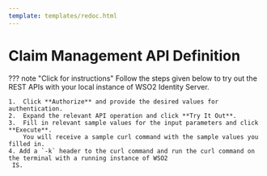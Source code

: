 ```yaml
---
template: templates/redoc.html
---
```


# Claim Management API Definition

??? note "Click for instructions"
    Follow the steps given below to try out the REST APIs with your local instance of WSO2 Identity Server. 
    
    1.  Click **Authorize** and provide the desired values for authentication. 
    2.  Expand the relevant API operation and click **Try It Out**.  
    3.  Fill in relevant sample values for the input parameters and click **Execute**. 
        You will receive a sample curl command with the sample values you filled in. 
    4. Add a `-k` header to the curl command and run the curl command on the terminal with a running instance of WSO2
     IS. 

<redoc spec-url=../../apis/restapis/claim-management.yaml></redoc>
<script src="https://cdn.jsdelivr.net/npm/redoc@next/bundles/redoc.standalone.js"> </script>